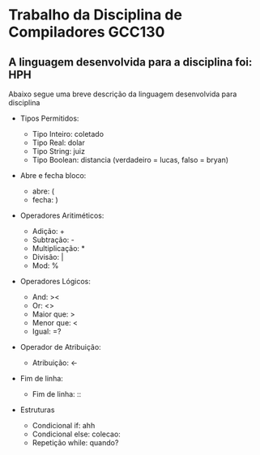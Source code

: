 # Trabalho da Disciplina de Compiladores GCC130

## A linguagem desenvolvida para a disciplina foi: HPH

Abaixo segue uma breve descrição da linguagem desenvolvida para disciplina

* Tipos Permitidos:
    * Tipo Inteiro: coletado
    * Tipo Real: dolar
    * Tipo String: juiz
    * Tipo Boolean: distancia (verdadeiro = lucas, falso = bryan)

* Abre e fecha bloco:
    * abre: (
    * fecha: )

* Operadores Aritiméticos:
    * Adição:  \+ 
    * Subtração:  \- 
    * Multiplicação:  \*  
    * Divisão:  |
    * Mod: %
* Operadores Lógicos:
    * And: ><
    * Or: <>
    * Maior que: >
    * Menor que: <
    * Igual: =?
* Operador de Atribuição:
    * Atribuição: <-

* Fim de linha:
    * Fim de linha: ::
    
* Estruturas
    * Condicional if: ahh
    * Condicional else: colecao:
    * Repetição while: quando?

